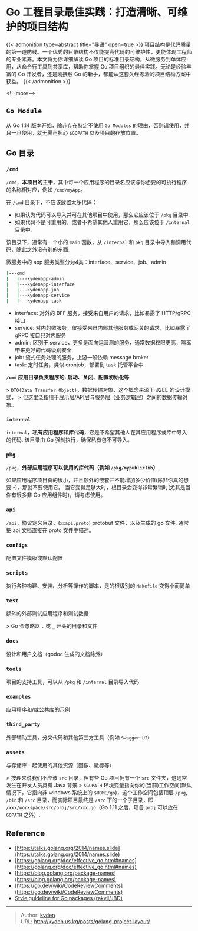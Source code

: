 # Go 工程目录最佳实践：打造清晰、可维护的项目结构


{{&lt; admonition type=abstract title=&#34;导语&#34; open=true &gt;}}
项目结构是代码质量的第一道防线。一个优秀的目录结构不仅能提高代码的可维护性，更能体现工程师的专业素养。本文将为你详细解读 Go 项目的标准目录结构，从微服务到单体应用，从命令行工具到共享库，帮助你掌握 Go 项目组织的最佳实践。无论是经验丰富的 Go 开发者，还是刚接触 Go 的新手，都能从这套久经考验的项目结构方案中获益。
{{&lt; /admonition &gt;}}

&lt;!--more--&gt;

## `Go Module`

从 Go 1.14 版本开始，除非存在特定不使用 `Go Modules` 的理由，否则请使用，并且一旦使用，就无需再担心 `$GOPATH` 以及项目的存放位置。

## Go 目录

### `/cmd`

`/cmd`，**本项目的主干**，其中每一个应用程序的目录名应该与你想要的可执行程序的名称相对应，例如 `/cmd/myApp`。

在 `/cmd` 目录下，不应该放置太多代码：

- 如果认为代码可以导入并可在其他项目中使用，那么它应该位于 `/pkg` 目录中.
- 如果代码不是可重用的，或者不希望其他人重用它，那么应该位于 `/internal` 目录中.

该目录下，通常有一个小的 `main` 函数，从 `/internal` 和 `pkg` 目录中导入和调用代码，除此之外没有别的东西.

微服务中的 app 服务类型分为4类：interface、service、job、admin

```bash
|---cmd
|   |---kydenapp-admin
|   |---kydenapp-interface
|   |---kydenapp-job
|   |---kydenapp-service
|   |---kydenapp-task
```

- interface: 对外的 BFF 服务，接受来自用户的请求，比如暴露了 HTTP/gRPC 接口
- service: 对内的微服务，仅接受来自内部其他服务或网关的请求，比如暴露了 gRPC 接口只对内服务
- admin: 区别于 service，更多是面向运营测的服务，通常数据权限更高，隔离带来更好的代码级别安全
- job: 流式任务处理的服务，上游一般依赖 message broker
- task: 定时任务，类似 cronjob，部署到 task 托管平台中

**`/cmd` 应用目录负责程序的: 启动、关闭、配置初始化等**

&gt; `DTO(Data Transfer Object)`，数据传输对象，这个概念来源于 J2EE 的设计模式，
&gt; 但这里泛指用于展示层/API层与服务层（业务逻辑层）之间的数据传输对象。

### `internal`

`internal`，**私有应用程序和库代码**，它是不希望其他人在其应用程序或库中导入的代码.
该目录由 Go 强制执行，确保私有包不可导入。

### `pkg`

`/pkg`，**外部应用程序可以使用的库代码（例如 `/pkg/mypubliclib`）**.

如果应用程序项目真的很小，并且额外的嵌套并不能增加多少价值(除非你真的想要:-)，那就不要使用它。
当它变得足够大时，根目录会变得非常繁琐时(尤其是当你有很多非 Go 应用组件时)，请考虑使用。

### `api`

`/api`，协议定义目录，(`xxapi.proto`) protobuf 文件，以及生成的 go 文件.
通常把 api 文档直接在 proto 文件中描述。

### `configs`

配置文件模版或默认配置

### `scripts`

执行各种构建、安装、分析等操作的脚本，是的根级别的 `Makefile` 变得小而简单

### `test`

额外的外部测试应用程序和测试数据

&gt; Go 会忽略以 `.` 或 `_` 开头的目录和文件

### `docs`

设计和用户文档（godoc 生成的文档除外）

### `tools`

项目的支持工具，可以从 `/pkg` 和 `/internal` 目录导入代码

### `examples`

应用程序和/或公共库的示例

### `third_party`

外部辅助工具，分叉代码和其他第三方工具（例如 `Swagger UI`）

### `assets`

与存储库一起使用的其他资源（图像、徽标等）

&gt; 按理来说我们不应该 `src` 目录，但有些 Go 项目拥有一个 `src` 文件夹，这通常发生在开发人员具有 Java 背景
&gt; `$GOPATH` 环境变量指向你的(当前)工作空间(默认情况下，它指向非 windows 系统上的 `$HOME/go`)，这个工作空间包括顶层 `/pkg`, `/bin` 和 `/src` 目录，而实际项目最终是 `/src` 下的一个子目录，即 `/xxx/workspace/src/proj/src/xxx.go`（Go 1.11 之后，项目 `proj` 可以放在 `GOPATH` 之外）.

## Reference

- [https://talks.golang.org/2014/names.slide](https://talks.golang.org/2014/names.slide)
- [https://golang.org/doc/effective_go.html#names](https://golang.org/doc/effective_go.html#names)
- [https://blog.golang.org/package-names](https://blog.golang.org/package-names)
- [https://go.dev/wiki/CodeReviewComments](https://go.dev/wiki/CodeReviewComments)
- [Style guideline for Go packages (rakyll/JBD)](https://rakyll.org/style-packages)


---

> Author: [kyden](https:github.com/kydance)  
> URL: http://kyden.us.kg/posts/golang-project-layout/  

